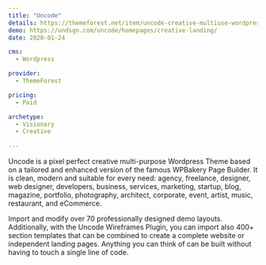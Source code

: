 ```yaml
---
title: "Uncode"
details: https://themeforest.net/item/uncode-creative-multiuse-wordpress-theme/13373220
demo: https://undsgn.com/uncode/homepages/creative-landing/
date: 2020-01-24

cms: 
  - Wordpress

provider: 
  - ThemeForest

pricing:
  - Paid

archetype:
  - Visionary
  - Creative
  
---
```


Uncode is a pixel perfect creative multi-purpose Wordpress Theme based on a tailored and enhanced version of the famous WPBakery Page Builder. It is clean, modern and suitable for every need: agency, freelance, designer, web designer, developers, business, services, marketing, startup, blog, magazine, portfolio, photography, architect, corporate, event, artist, music, restaurant, and eCommerce.

Import and modify over 70 professionally designed demo layouts. Additionally, with the Uncode Wireframes Plugin, you can import also 400+ section templates that can be combined to create a complete website or independent landing pages. Anything you can think of can be built without having to touch a single line of code. 